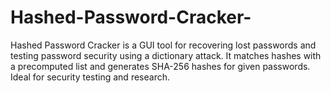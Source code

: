 # Hashed-Password-Cracker-
Hashed Password Cracker is a GUI tool for recovering lost passwords and testing password security using a dictionary attack. It matches hashes with a precomputed list and generates SHA-256 hashes for given passwords. Ideal for security testing and research.
